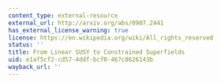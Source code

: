 ```yaml
---
content_type: external-resource
external_url: http://arxiv.org/abs/0907.2441
has_external_license_warning: true
license: https://en.wikipedia.org/wiki/All_rights_reserved
status: ''
title: From Linear SUSY to Constrained Superfields
uid: e1af5cf2-cd57-4ddf-bcf0-467c8626143b
wayback_url: ''
---
```

